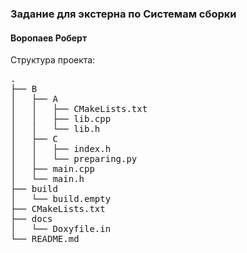 ### Задание для экстерна по Системам сборки
#### Воропаев Роберт

Структура проекта:
<pre>
.
├── B
│   ├── A
│   │   ├── CMakeLists.txt
│   │   ├── lib.cpp
│   │   └── lib.h
│   ├── C
│   │   ├── index.h
│   │   └── preparing.py
│   ├── main.cpp
│   └── main.h
├── build
│   └── build.empty
├── CMakeLists.txt
├── docs
│   └── Doxyfile.in
└── README.md
</pre>
